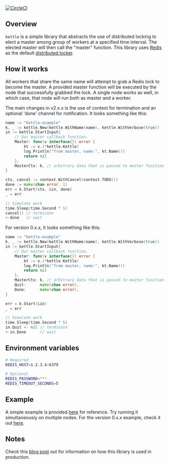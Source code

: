 [![CircleCI](https://circleci.com/gh/flowerinthenight/kettle.svg?style=svg)](https://circleci.com/gh/flowerinthenight/kettle)

## Overview
`kettle` is a simple library that abstracts the use of distributed locking to elect a master among group of workers at a specified time interval. The elected master will then call the "master" function. This library uses [Redis](https://redis.io/) as the default [distributed locker](https://redis.io/topics/distlock).

## How it works
All workers that share the same name will attempt to grab a Redis lock to become the master. A provided master function will be executed by the node that successfully grabbed the lock. A single node works as well, in which case, that node will run both as master and a worker.

The main changes in v2.x.x is the use of context for termination and an optional 'done' channel for notification. It looks something like this:

```go
name := "kettle-example"
k, _ := kettle.New(kettle.WithName(name), kettle.WithVerbose(true))
in := kettle.StartInput{
    // Our master callback function.
    Master: func(v interface{}) error {
        kt := v.(*kettle.Kettle)
        log.Println("from master, name:", kt.Name())
        return nil
    },
    MasterCtx: k, // arbitrary data that is passed to master function
}

ctx, cancel := context.WithCancel(context.TODO())
done := make(chan error, 1)
err = k.Start(ctx, &in, done)
_ = err

// Simulate work
time.Sleep(time.Second * 5)
cancel() // terminate
<-done   // wait
```


For version 0.x.x, it looks something like this:

```go
name := "kettle-example"
k, _ := kettle.New(kettle.WithName(name), kettle.WithVerbose(true))
in := kettle.StartInput{
    // Our master callback function.
    Master: func(v interface{}) error {
        kt := v.(*kettle.Kettle)
        log.Println("from master, name:", kt.Name())
        return nil
    },
    MasterCtx: k, // arbitrary data that is passed to master function
    Quit:      make(chan error),
    Done:      make(chan error),
}

err = k.Start(&in)
_ = err

// Simulate work
time.Sleep(time.Second * 5)
in.Quit <- nil // terminate
<-in.Done      // wait
```

## Environment variables
```bash
# Required
REDIS_HOST=1.2.3.4:6379

# Optional
REDIS_PASSWORD=***
REDIS_TIMEOUT_SECONDS=5
```

## Example
A simple example is provided [here](https://github.com/flowerinthenight/kettle/tree/master/v2/examples/simple) for reference. Try running it simultaneously on multiple nodes. For the version 0.x.x example, check it out [here](https://github.com/flowerinthenight/kettle/blob/master/examples/simple/main.go).

## Notes
Check this [blog post](https://flowerinthenight.com/blog/2019/06/05/master-election-using-kettle) out for information on how this library is used in production.
